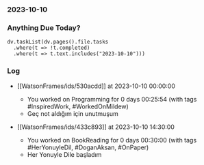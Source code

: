 ### 2023-10-10

### Anything Due Today?
```dataviewjs
dv.taskList(dv.pages().file.tasks 
  .where(t => !t.completed)
  .where(t => t.text.includes("2023-10-10")))
```
### Log

- [[WatsonFrames/ids/530acdd]] at 2023-10-10 00:00:00
    - You worked on Programming for 0 days 00:25:54 (with tags #InspiredWork, #WorkedOnMildew) 
    - Geç not aldığım için unutmuşum

- [[WatsonFrames/ids/433c893]] at 2023-10-10 14:30:00
    - You worked on BookReading for 0 days 00:30:00 (with tags #HerYonuyleDil, #DoganAksan, #OnPaper)
	- Her Yonuyle Dile başladım
